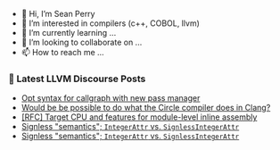 - 👋 Hi, I’m Sean Perry
- 👀 I’m interested in compilers (c++, COBOL, llvm)
- 🌱 I’m currently learning ...
- 💞️ I’m looking to collaborate on ...
- 📫 How to reach me ...

<!---
s66perry/s66perry is a ✨ special ✨ repository because its `README.md` (this file) appears on your GitHub profile.
You can click the Preview link to take a look at your changes.
--->
### 📕 Latest LLVM Discourse Posts

<!-- DISCOURSE-LLVM:START -->
- [Opt syntax for callgraph with new pass manager](https://discourse.llvm.org/t/opt-syntax-for-callgraph-with-new-pass-manager/74623#post_9)
- [Would be be possible to do what the Circle compiler does in Clang?](https://discourse.llvm.org/t/would-be-be-possible-to-do-what-the-circle-compiler-does-in-clang/74694#post_3)
- [[RFC] Target CPU and features for module-level inline assembly](https://discourse.llvm.org/t/rfc-target-cpu-and-features-for-module-level-inline-assembly/74713#post_2)
- [Signless &quot;semantics&quot;; `IntegerAttr` vs. `SignlessIntegerAttr`](https://discourse.llvm.org/t/signless-semantics-integerattr-vs-signlessintegerattr/74697#post_6)
- [Signless &quot;semantics&quot;; `IntegerAttr` vs. `SignlessIntegerAttr`](https://discourse.llvm.org/t/signless-semantics-integerattr-vs-signlessintegerattr/74697#post_5)
<!-- DISCOURSE-LLVM:END -->
